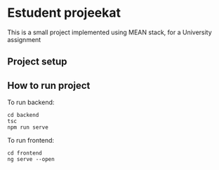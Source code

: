 # Estudent projeekat

This is a small project implemented using MEAN stack, for a University assignment

## Project setup

## How to run project

To run backend:

``` 
cd backend
tsc
npm run serve
```
To run frontend:
```
cd frontend
ng serve --open

```

 